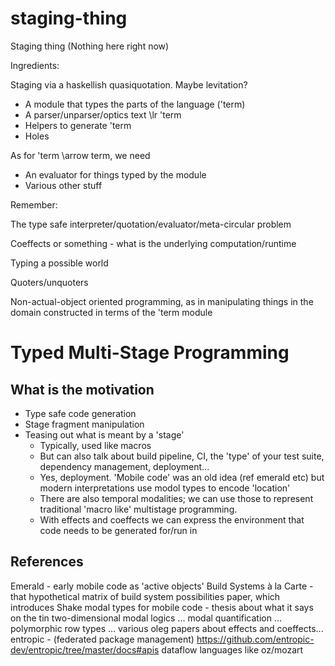 # staging-thing
Staging thing (Nothing here right now)

Ingredients:

Staging via a haskellish quasiquotation. Maybe levitation?

- A module that types the parts of the language ('term)
- A parser/unparser/optics text \lr 'term
- Helpers to generate 'term
- Holes

As for 'term \arrow term, we need
- An evaluator for things typed by the module
- Various other stuff

Remember:

The type safe interpreter/quotation/evaluator/meta-circular problem

Coeffects or something - what is the underlying computation/runtime

Typing a possible world

Quoters/unquoters

Non-actual-object oriented programming, as in manipulating things in the domain constructed in terms of the 'term module


# Typed Multi-Stage Programming

## What is the motivation

- Type safe code generation
- Stage fragment manipulation
- Teasing out what is meant by a 'stage'
  * Typically, used like macros
  * But can also talk about build pipeline, CI, the 'type' of your test suite, dependency management, deployment...
  * Yes, deployment. 'Mobile code' was an old idea (ref emerald etc) but modern interpretations use modol types to encode 'location'
  * There are also temporal modalities; we can use those to represent traditional 'macro like' multistage programming.
  * With effects and coeffects we can express the environment that code needs to be generated for/run in


## References

Emerald - early mobile code as 'active objects'
Build Systems à la Carte - that hypothetical matrix of build system possibilities paper, which introduces Shake
modal types for mobile code - thesis about what it says on the tin
two-dimensional modal logics ...
modal quantification ...
polymorphic row types ...
various oleg papers about effects and coeffects...
entropic - (federated package management) https://github.com/entropic-dev/entropic/tree/master/docs#apis
dataflow languages like oz/mozart
